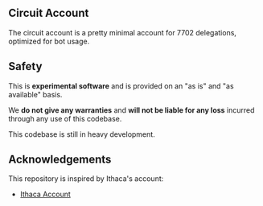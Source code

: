 ## Circuit Account

The circuit account is a pretty minimal account for 7702 delegations, optimized for bot usage.

## Safety

This is **experimental software** and is provided on an "as is" and "as available" basis.

We **do not give any warranties** and **will not be liable for any loss** incurred through any use of this codebase.

This codebase is still in heavy development.

## Acknowledgements

This repository is inspired by Ithaca's account:

- [Ithaca Account](https://github.com/ithacaxyz/account)
